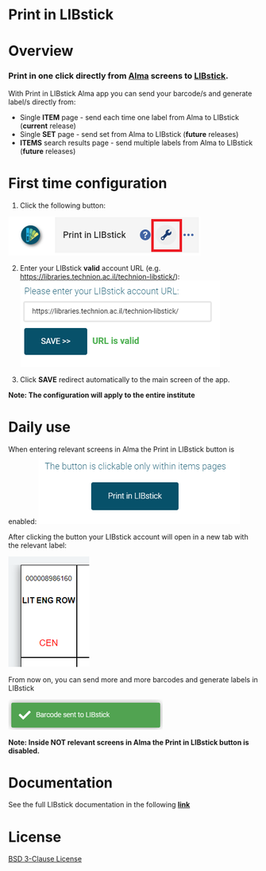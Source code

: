 # Print in LIBstick

# Overview
### Print in one click directly from [Alma](https://www.exlibrisgroup.com/products/alma-library-services-platform/) screens to [LIBstick](https://libraries.technion.ac.il/libstick).

With Print in LIBstick Alma app you can send your barcode/s and generate label/s directly from:
* Single **ITEM** page - send each time one label from Alma to LIBstick (**current** release)
* Single **SET** page - send set from Alma to LIBstick (**future** releases)
* **ITEMS** search results page - send multiple labels from Alma to LIBstick (**future** releases)

# First time configuration
1. Click the following button:







![Config Button](https://github.com/Technion-Central-Library-IS-Team/print-in-libstick/blob/master/cloudapp/src/assets/config_btn.png)


2. Enter your LIBstick **valid** account URL (e.g. https://libraries.technion.ac.il/technion-libstick/):
![Config Screen](https://github.com/Technion-Central-Library-IS-Team/print-in-libstick/blob/master/cloudapp/src/assets/config_screen.png)

3. Click **SAVE** redirect automatically to the main screen of the app.

**Note: The configuration will apply to the entire institute**

# Daily use
When entering relevant screens in Alma the Print in LIBstick button is enabled:
![Print in LIBstick button is enabled](https://github.com/Technion-Central-Library-IS-Team/print-in-libstick/blob/master/cloudapp/src/assets/Print_in_LIBstick_button_is_enabled.png)

After clicking the button your LIBstick account will open in a new tab with the relevant label:

![Label in LIBstick](https://github.com/Technion-Central-Library-IS-Team/print-in-libstick/blob/master/cloudapp/src/assets/Label_in_LIBstick.png)


From now on, you can send more and more barcodes and generate labels in LIBstick


![Sent to LIBstick message](https://github.com/Technion-Central-Library-IS-Team/print-in-libstick/blob/master/cloudapp/src/assets/Barcode_sent_to_LIBstick_message.png)

**Note: Inside NOT relevant screens in Alma the Print in LIBstick button is disabled.**

# Documentation
See the full LIBstick documentation in the following **[link](https://libraries.technion.ac.il/technion-libstick/wp-content/themes/technionlibraryemptytheme/libsticktemplate/doc/LIBstick_documentation.pdf)**

# License
[BSD 3-Clause License](https://github.com/Technion-Central-Library-IS-Team/print-in-libstick/blob/master/LICENSE.txt)

